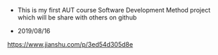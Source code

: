 * This is my first AUT course Software Development Method project which will be share with others on github 

* 2019/08/16

https://www.jianshu.com/p/3ed54d305d8e